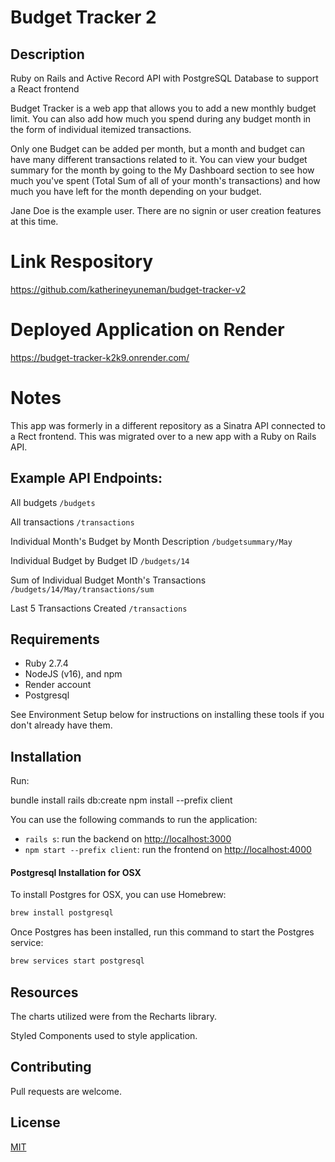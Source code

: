 # Budget Tracker 2

## Description

Ruby on Rails and Active Record API with PostgreSQL Database  to support a React frontend

Budget Tracker is a web app that allows you to add a new monthly budget limit.  You can also add how much you spend during any budget month in the form of individual itemized transactions.

Only one Budget can be added per month, but a month and budget can have many different transactions related to it.  You can view your budget summary for the month by going to the My Dashboard section to see how much you've spent (Total Sum of all of your month's transactions) and how much you have left for the month depending on your budget.

Jane Doe is the example user.  There are no signin or user creation features at this time.

# Link Respository
https://github.com/katherineyuneman/budget-tracker-v2

# Deployed Application on Render
https://budget-tracker-k2k9.onrender.com/

# Notes
This app was formerly in a different repository as a Sinatra API connected to a Rect frontend.  This was migrated over to a new app with a Ruby on Rails API.

## Example API Endpoints:

All budgets
`/budgets`

All transactions
`/transactions`

Individual Month's Budget by Month Description
`/budgetsummary/May`

Individual Budget by Budget ID
`/budgets/14`

Sum of Individual Budget Month's Transactions
`/budgets/14/May/transactions/sum`

Last 5 Transactions Created
`/transactions`

## Requirements

- Ruby 2.7.4
- NodeJS (v16), and npm
- Render account
- Postgresql

See Environment Setup below for instructions on installing these tools if you
don't already have them.

## Installation

Run:

bundle install
rails db:create
npm install --prefix client

You can use the following commands to run the application:

- `rails s`: run the backend on [http://localhost:3000](http://localhost:3000)
- `npm start --prefix client`: run the frontend on
  [http://localhost:4000](http://localhost:4000)


#### Postgresql Installation for OSX

To install Postgres for OSX, you can use Homebrew:

```sh
brew install postgresql
```

Once Postgres has been installed, run this command to start the Postgres
service:

```sh
brew services start postgresql
```

## Resources
The charts utilized were from the Recharts library.

Styled Components used to style application.

## Contributing
Pull requests are welcome.

## License
[MIT](https://choosealicense.com/licenses/mit/)
